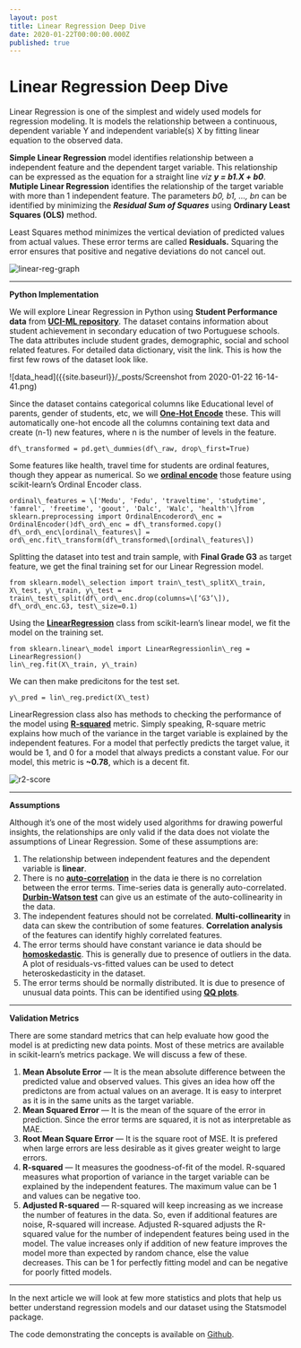```yaml
---
layout: post
title: Linear Regression Deep Dive
date: 2020-01-22T00:00:00.000Z
published: true
---
```


Linear Regression Deep Dive
===========================

Linear Regression is one of the simplest and widely used models for regression modeling. It is models the relationship between a continuous, dependent variable Y and independent variable(s) X by fitting linear equation to the observed data.

**Simple Linear Regression** model identifies relationship between a independent feature and the dependent target variable. This relationship can be expressed as the equation for a straight line _viz_ **_y = b1.X + b0_**. **Mutiple Linear Regression** identifies the relationship of the target variable with more than 1 independent feature. The parameters _b0, b1, …, bn_ can be identified by minimizing the **_Residual Sum of Squares_** using **Ordinary Least Squares (OLS)** method.

Least Squares method minimizes the vertical deviation of predicted values from actual values. These error terms are called **Residuals.** Squaring the error ensures that positive and negative deviations do not cancel out.

![linear-reg-graph]({{site.baseurl}}/_posts/500px-Linear_regression.png)


* * *

**Python Implementation**

We will explore Linear Regression in Python using **Student Performance data** from [**UCI-ML repository**](https://archive.ics.uci.edu/ml/datasets/Student+Performance). The dataset contains information about student achievement in secondary education of two Portuguese schools. The data attributes include student grades, demographic, social and school related features. For detailed data dictionary, visit the link. This is how the first few rows of the dataset look like.

![data_head]({{site.baseurl}}/_posts/Screenshot from 2020-01-22 16-14-41.png)


Since the dataset contains categorical columns like Educational level of parents, gender of students, etc, we will [**One-Hot Encode**](http://scikit-learn.org/stable/modules/generated/sklearn.preprocessing.OneHotEncoder.html)  these. This will automatically one-hot encode all the columns containing text data and create (n-1) new features, where n is the number of levels in the feature.

```
df\_transformed = pd.get\_dummies(df\_raw, drop\_first=True)
```

Some features like health, travel time for students are ordinal features, though they appear as numerical. So we [**ordinal encode**](http://scikit-learn.org/stable/modules/generated/sklearn.preprocessing.OrdinalEncoder.html) those feature using scikit-learn’s Ordinal Encoder class.

```
ordinal\_features = \['Medu', 'Fedu', 'traveltime', 'studytime', 'famrel', 'freetime', 'goout', 'Dalc', 'Walc', 'health'\]from sklearn.preprocessing import OrdinalEncoderord\_enc = OrdinalEncoder()df\_ord\_enc = df\_transformed.copy()  
df\_ord\_enc\[ordinal\_features\] = ord\_enc.fit\_transform(df\_transformed\[ordinal\_features\])
```

Splitting the dataset into test and train sample, with **Final Grade G3** as target feature, we get the final training set for our Linear Regression model.

```
from sklearn.model\_selection import train\_test\_splitX\_train, X\_test, y\_train, y\_test = train\_test\_split(df\_ord\_enc.drop(columns=\[‘G3’\]), df\_ord\_enc.G3, test\_size=0.1)
```

Using the [**LinearRegression**](http://scikit-learn.org/stable/modules/generated/sklearn.linear_model.LinearRegression.html) class from scikit-learn’s linear model, we fit the model on the training set.

```
from sklearn.linear\_model import LinearRegressionlin\_reg = LinearRegression()  
lin\_reg.fit(X\_train, y\_train)
```

We can then make predicitons for the test set.

```
y\_pred = lin\_reg.predict(X\_test)
```

LinearRegression class also has methods to checking the performance of the model using [**R-squared**](https://en.wikipedia.org/wiki/Coefficient_of_determination) metric. Simply speaking, R-square metric explains how much of the variance in the target variable is explained by the independent features. For a model that perfectly predicts the target value, it would be 1, and 0 for a model that always predicts a constant value. For our model, this metric is **~0.78**, which is a decent fit.

![r2-score]({{site.baseurl}}/_posts/r2_score.png)


* * *

**Assumptions**

Although it’s one of the most widely used algorithms for drawing powerful insights, the relationships are only valid if the data does not violate the assumptions of Linear Regression. Some of these assumptions are:

1.  The relationship between independent features and the dependent variable is **linear**.
2.  There is no [**auto-correlation**](https://en.wikipedia.org/wiki/Autocorrelation) in the data ie there is no correlation between the error terms. Time-series data is generally auto-correlated. [**Durbin-Watson test**](https://en.wikipedia.org/wiki/Durbin%E2%80%93Watson_statistic) can give us an estimate of the auto-collinearity in the data.
3.  The independent features should not be correlated. **Multi-collinearity** in data can skew the contribution of some features. **Correlation analysis** of the features can identify highly correlated features.
4.  The error terms should have constant variance ie data should be [**homoskedastic**](https://en.wikipedia.org/wiki/Homoscedasticity). This is generally due to presence of outliers in the data. A plot of residuals-vs-fitted values can be used to detect heteroskedasticity in the dataset.
5.  The error terms should be normally distributed. It is due to presence of unusual data points. This can be identified using [**QQ plots**](https://en.wikipedia.org/wiki/Q%E2%80%93Q_plot).

* * *

**Validation Metrics**

There are some standard metrics that can help evaluate how good the model is at predicting new data points. Most of these metrics are available in scikit-learn’s metrics package. We will discuss a few of these.

1.  **Mean Absolute Error** — It is the mean absolute difference between the predicted value and observed values. This gives an idea how off the predictons are from actual values on an average. It is easy to interpret as it is in the same units as the target variable.
2.  **Mean Squared Error** — It is the mean of the square of the error in prediction. Since the error terms are squared, it is not as interpretable as MAE.
3.  **Root Mean Square Error** — It is the square root of MSE. It is prefered when large errors are less desirable as it gives greater weight to large errors.
4.  **R-squared** — It measures the goodness-of-fit of the model. R-squared measures what proportion of variance in the target variable can be explained by the independent features. The maximum value can be 1 and values can be negative too.
5.  **Adjusted R-squared** — R-squared will keep increasing as we increase the number of features in the data. So, even if additional features are noise, R-squared will increase. Adjusted R-squared adjusts the R-squared value for the number of independent features being used in the model. The value increases only if addition of new feature improves the model more than expected by random chance, else the value decreases. This can be 1 for perfectly fitting model and can be negative for poorly fitted models.

* * *

In the next article we will look at few more statistics and plots that help us better understand regression models and our dataset using the Statsmodel package.

The code demonstrating the concepts is available on [Github](https://github.com/Sakchhi/Blog-Posts-Code/blob/master/Regression/Linear_Regression/Linear%20Regression.ipynb).
